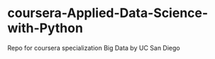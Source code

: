 # coursera-Applied-Data-Science-with-Python
Repo for coursera specialization Big Data by UC San Diego
